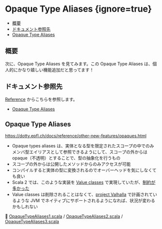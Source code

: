 # Opaque Type Aliases {ignore=true}

<!-- @import "[TOC]" {cmd="toc" depthFrom=1 depthTo=6 orderedList=false} -->

<!-- code_chunk_output -->

- [概要](#概要)
- [ドキュメント参照先](#ドキュメント参照先)
- [Opaque Type Aliases](#opaque-type-aliases-1)

<!-- /code_chunk_output -->

## 概要

次に、Opaque Type Aliases を見てみます。この Opaque Type Aliases は、個人的にかなり嬉しい機能追加だと思ってます！

## ドキュメント参照先

[Reference](https://dotty.epfl.ch/docs/reference/overview.html) からこちらを参照します。

- [Opaque Type Aliases](https://dotty.epfl.ch/docs/reference/other-new-features/opaques.html)

## Opaque Type Aliases

https://dotty.epfl.ch/docs/reference/other-new-features/opaques.html

- Opaque types aliases は、実体となる型を限定されたスコープの中でのみメンバ型エイリアスとして参照できるようにして、スコープの外からは opaque（不透明）とすることで、型の抽象化を行うもの
- スコープの外からは公開したメソッドからのみアクセスが可能
- コンパイルすると実体の型に変換されるのでオーバーヘッドを気にしなくても良い
- Scala 2 では、このような実装を [Value classes](https://docs.scala-lang.org/ja/overviews/core/value-classes.html) で実現していたが、[制約が多かった](https://docs.scala-lang.org/ja/overviews/core/value-classes.html)
- Value classes は削除されることはなくて、[project Valhalla](https://openjdk.java.net/projects/valhalla/) で計画されているような JVM でネイティブにサポートされるようになれば、状況が変わるかもしれない

:memo: [OpaqueTypeAliases1.scala](/step03/src/main/scala/com/github/shinharad/gettingStartedWithScala3/OpaqueTypeAliases1.scala) / [OpaqueTypeAliases2.scala](/step03/src/main/scala/com/github/shinharad/gettingStartedWithScala3/OpaqueTypeAliases2.scala) / [OpaqueTypeAliases3.scala](/step03/src/main/scala/com/github/shinharad/gettingStartedWithScala3/OpaqueTypeAliases3.scala)